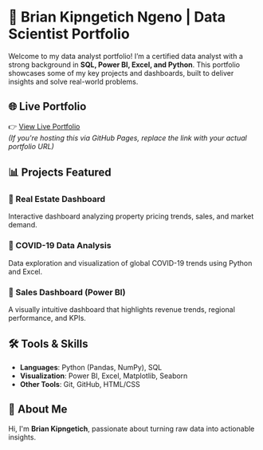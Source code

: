 # 💼 Brian Kipngetich Ngeno | Data Scientist Portfolio

Welcome to my data analyst portfolio! I’m a certified data analyst with a strong background in **SQL, Power BI, Excel, and Python**. This portfolio showcases some of my key projects and dashboards, built to deliver insights and solve real-world problems.

## 🌐 Live Portfolio

👉 [View Live Portfolio](https://github.com/briankipngetich)  
*(If you're hosting this via GitHub Pages, replace the link with your actual portfolio URL)*

## 📊 Projects Featured

### 🔹 Real Estate Dashboard
Interactive dashboard analyzing property pricing trends, sales, and market demand.

### 🔹 COVID-19 Data Analysis
Data exploration and visualization of global COVID-19 trends using Python and Excel.

### 🔹 Sales Dashboard (Power BI)
A visually intuitive dashboard that highlights revenue trends, regional performance, and KPIs.

## 🛠 Tools & Skills

- **Languages**: Python (Pandas, NumPy), SQL
- **Visualization**: Power BI, Excel, Matplotlib, Seaborn
- **Other Tools**: Git, GitHub, HTML/CSS

## 👋 About Me

Hi, I'm **Brian Kipngetich**, passionate about turning raw data into actionable insights.

